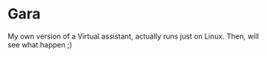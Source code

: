 # Gara
My own version of a Virtual assistant, actually runs just on Linux. Then, will see what happen ;)
